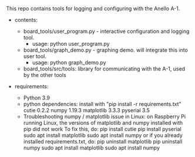 This repo contains tools for logging and configuring with the Anello A-1.

- contents:
    - board_tools/user_program.py  - interactive configuration and logging tool.
        - usage: python user_program.py
    - board_tools/graph_demo.py - graphing demo. will integrate this into user tool.
        - usage: python graph_demo.py
    - board_tools/src/tools: library for communicating with the A-1, used by the other tools

- requirements:
    - Python 3.9
    - python dependencies: install with "pip install -r requirements.txt"
        cutie 0.2.2
        numpy 1.19.3
        matplotlib 3.3.3
        pyserial 3.5
    - Troubleshooting numpy / matplotlib issue in Linux:
        on Raspberry Pi running Linux, the versions of matplotlib and numpy installed with pip did not work
        To fix this, do:
            pip install cutie
            pip install pyserial
            sudo apt install matplotlib
            sudo apt install numpy
        or if you already installed requirements.txt, do:
            pip uninstall matplotlib
            pip uninstall numpy
            sudo apt install matplotlib
            sudo apt install numpy
